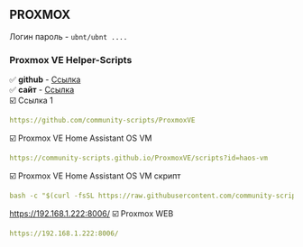 ## PROXMOX

Логин пароль - `ubnt/ubnt ....`    
### Proxmox VE Helper-Scripts
:white_check_mark: **github** - [Ссылка](https://github.com/community-scripts/ProxmoxVE)    
:white_check_mark: **сайт** - [Ссылка](https://community-scripts.github.io/ProxmoxVE/)    
:ballot_box_with_check: Ссылка 1
```yaml
https://github.com/community-scripts/ProxmoxVE
```
:ballot_box_with_check:  Proxmox VE Home Assistant OS VM
```yaml
https://community-scripts.github.io/ProxmoxVE/scripts?id=haos-vm
```
:ballot_box_with_check:  Proxmox VE Home Assistant OS VM скрипт
```yaml
bash -c "$(curl -fsSL https://raw.githubusercontent.com/community-scripts/ProxmoxVE/main/vm/haos-vm.sh)"
```

https://192.168.1.222:8006/
:ballot_box_with_check:  Proxmox WEB
```yaml
https://192.168.1.222:8006/
```
